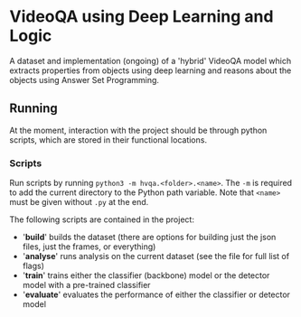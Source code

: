 # VideoQA using Deep Learning and Logic

A dataset and implementation (ongoing) of a 'hybrid' VideoQA model which extracts properties from objects using deep learning and reasons about the objects using Answer Set Programming.

## Running

At the moment, interaction with the project should be through python scripts, which are stored in their functional locations.

### Scripts

Run scripts by running `python3 -m hvqa.<folder>.<name>`. The `-m` is required to add the current directory to the Python path variable. Note that `<name>` must be given without `.py` at the end.

The following scripts are contained in the project:
* '**build**' builds the dataset (there are options for building just the json files, just the frames, or everything)
* '**analyse**' runs analysis on the current dataset (see the file for full list of flags)
* '**train**' trains either the classifier (backbone) model or the detector model with a pre-trained classifier
* '**evaluate**' evaluates the performance of either the classifier or detector model
